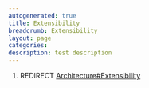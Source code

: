 ```yaml
---
autogenerated: true
title: Extensibility
breadcrumb: Extensibility
layout: page
categories: 
description: test description
---
```


1.  REDIRECT [Architecture\#Extensibility](Architecture#Extensibility )
